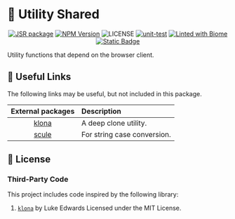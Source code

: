 # 🧷 Utility Shared

<p align="center">
<a href="https://jsr.io/@qingshaner/utility-shared"><img src="https://jsr.io/badges/@qingshaner/utility-shared" alt="JSR package" /></a>
<a href="https://www.npmjs.com/@qingshaner/utility-shared" target="_blank"><img src="https://img.shields.io/npm/v/@qingshaner/utility-shared" alt="NPM Version" /></a>
<img alt="LICENSE" src="https://img.shields.io/github/license/tsingshaner/utility">
<a href="https://github.com/tsingshaner/utility/actions/workflows/ci.yml"><img src="https://github.com/tsingshaner/utility/actions/workflows/ci.yml/badge.svg" alt="unit-test" /></a>
<a href="https://biomejs.dev"><img alt="Linted with Biome" src="https://img.shields.io/badge/Linted_with-Biome-60a5fa?style=flat&logo=biome"></a>
<a href="https://biomejs.dev" target="_blank"><img alt="Static Badge" src="https://img.shields.io/badge/Formatted_with-Biome-60a5fa?style=flat&logo=biome"></a>
</p>

Utility functions that depend on the browser client.

## 🧩 Useful Links

The following links may be useful, but not included in this package.

|                External packages                | Description                 |
| :---------------------------------------------: | :-------------------------- |
| [klona](https://github.com/lukeed/klona#readme) | A deep clone utility.       |
|     [scule](https://unjs.io/packages/scule)     | For string case conversion. |

## 📄 License

### Third-Party Code

This project includes code inspired by the following library:

1. [`klona`](https://www.npmjs.com/package/klona) by Luke Edwards
   Licensed under the MIT License.
